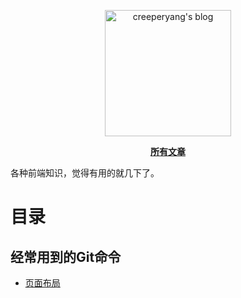 <p align="center">
  <a href="https://github.com/creeperyang/blog">
  <img width="202" alt="creeperyang's blog" src="https://cloud.githubusercontent.com/assets/8046480/14981004/d3108ee0-115e-11e6-8f35-b4320b214947.png">
  </a>
</p>

<p align="center">
<a href="https://github.com/lensh/blog/issues"><b>所有文章</b></a>
</p>

各种前端知识，觉得有用的就几下了。

# 目录

## 经常用到的Git命令

- [页面布局](https://github.com/lensh/blog/issues/1)
